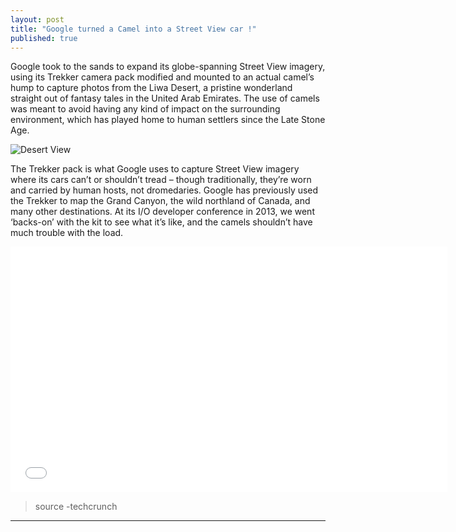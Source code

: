 ```yaml
---
layout: post
title: "Google turned a Camel into a Street View car !"
published: true
---
```


Google took to the sands to expand its globe-spanning Street View imagery, using its Trekker camera pack modified and mounted to an actual camel’s hump to capture photos from the Liwa Desert, a pristine wonderland straight out of fantasy tales in the United Arab Emirates. The use of camels was meant to avoid having any kind of impact on the surrounding environment, which has played home to human settlers since the Late Stone Age.

![Desert View](https://lh3.googleusercontent.com/eNHeQtKxz_dtVTs756F8SXXcOKIZudm1IKVBJL2VFA=w826-h550-no)

The Trekker pack is what Google uses to capture Street View imagery where its cars can’t or shouldn’t tread – though traditionally, they’re worn and carried by human hosts, not dromedaries. Google has previously used the Trekker to map the Grand Canyon, the wild northland of Canada, and many other destinations. At its I/O developer conference in 2013, we went ‘backs-on’ with the kit to see what it’s like, and the camels shouldn’t have much trouble with the load.

<iframe width="699" height="393" src="//www.youtube.com/embed/4pVCToDTbT4" frameborder="0" allowfullscreen></iframe>


>source -techcrunch


----------------------